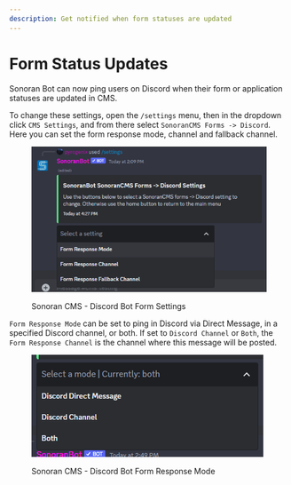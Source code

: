 ```yaml
---
description: Get notified when form statuses are updated
---
```


# Form Status Updates

Sonoran Bot can now ping users on Discord when their form or application statuses are updated in CMS.&#x20;

To change these settings, open the `/settings` menu, then in the dropdown click `CMS Settings`, and from there select `SonoranCMS Forms -> Discord`. Here you can set the form response mode, channel and fallback channel.

<figure><img src="../../../.gitbook/assets/Bot_CMSFormsDiscord.png" alt=""><figcaption><p>Sonoran CMS - Discord Bot Form Settings</p></figcaption></figure>

`Form Response Mode` can be set to ping in Discord via Direct Message, in a specified Discord channel, or both. If set to `Discord Channel` or `Both`, the `Form Response Channel` is the channel where this message will be posted.

<figure><img src="../../../.gitbook/assets/Bot_CMSFormResponseMode.png" alt=""><figcaption><p>Sonoran CMS - Discord Bot Form Response Mode</p></figcaption></figure>
